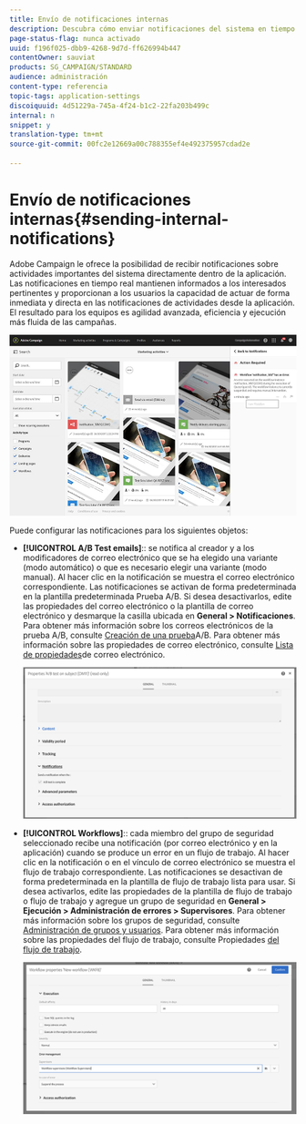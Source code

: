 ```yaml
---
title: Envío de notificaciones internas
description: Descubra cómo enviar notificaciones del sistema en tiempo real a los usuarios de Adobe Campaign.
page-status-flag: nunca activado
uuid: f196f025-dbb9-4268-9d7d-ff626994b447
contentOwner: sauviat
products: SG_CAMPAIGN/STANDARD
audience: administración
content-type: referencia
topic-tags: application-settings
discoiquuid: 4d51229a-745a-4f24-b1c2-22fa203b499c
internal: n
snippet: y
translation-type: tm+mt
source-git-commit: 00fc2e12669a00c788355ef4e492375957cdad2e

---
```



# Envío de notificaciones internas{#sending-internal-notifications}

Adobe Campaign le ofrece la posibilidad de recibir notificaciones sobre actividades importantes del sistema directamente dentro de la aplicación.  Las notificaciones en tiempo real mantienen informados a los interesados pertinentes y proporcionan a los usuarios la capacidad de actuar de forma inmediata y directa en las notificaciones de actividades desde la aplicación. El resultado para los equipos es agilidad avanzada, eficiencia y ejecución más fluida de las campañas.

![](assets/pulse_3.png)

Puede configurar las notificaciones para los siguientes objetos:

* **[!UICONTROL A/B Test emails]**:: se notifica al creador y a los modificadores de correo electrónico que se ha elegido una variante (modo automático) o que es necesario elegir una variante (modo manual). Al hacer clic en la notificación se muestra el correo electrónico correspondiente. Las notificaciones se activan de forma predeterminada en la plantilla predeterminada Prueba A/B. Si desea desactivarlos, edite las propiedades del correo electrónico o la plantilla de correo electrónico y desmarque la casilla ubicada en **General &gt; Notificaciones**. Para obtener más información sobre los correos electrónicos de la prueba A/B, consulte [Creación de una prueba](../../channels/using/designing-an-a-b-test-email.md)A/B. Para obtener más información sobre las propiedades de correo electrónico, consulte [Lista de propiedades](../../administration/using/configuring-email-channel.md#list-of-email-properties)de correo electrónico.

   ![](assets/pulse_2.png)

* **[!UICONTROL Workflows]**:: cada miembro del grupo de seguridad seleccionado recibe una notificación (por correo electrónico y en la aplicación) cuando se produce un error en un flujo de trabajo. Al hacer clic en la notificación o en el vínculo de correo electrónico se muestra el flujo de trabajo correspondiente. Las notificaciones se desactivan de forma predeterminada en la plantilla de flujo de trabajo lista para usar. Si desea activarlos, edite las propiedades de la plantilla de flujo de trabajo o flujo de trabajo y agregue un grupo de seguridad en **General &gt; Ejecución &gt; Administración de errores &gt; Supervisores**. Para obtener más información sobre los grupos de seguridad, consulte [Administración de grupos y usuarios](../../administration/using/managing-groups-and-users.md). Para obtener más información sobre las propiedades del flujo de trabajo, consulte Propiedades [del flujo de trabajo](../../automating/using/executing-a-workflow.md#workflow-properties).

   ![](assets/pulse_1.png)

